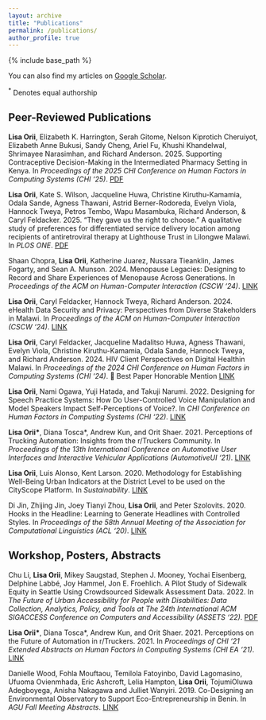 ```yaml
---
layout: archive
title: "Publications"
permalink: /publications/
author_profile: true
---
```


{% include base_path %}

You can also find my articles on [Google Scholar](https://scholar.google.com/citations?user=qEfndNsAAAAJ&hl=en&oi=sra).

<sup>*</sup> Denotes equal authorship
## Peer-Reviewed Publications

**Lisa Orii**, Elizabeth K. Harrington, Serah Gitome, Nelson Kiprotich Cheruiyot, Elizabeth Anne Bukusi, Sandy Cheng, Ariel Fu, Khushi Khandelwal, Shrimayee Narasimhan, and Richard Anderson. 2025. Supporting Contraceptive Decision-Making in the Intermediated Pharmacy Setting in Kenya. In *Proceedings of the 2025 CHI Conference on Human Factors in Computing Systems (CHI ‘25)*. [PDF](https://dl.acm.org/doi/10.1145/3706598.3713508)

**Lisa Orii**, Kate S. Wilson, Jacqueline Huwa, Christine Kiruthu-Kamamia, Odala Sande, Agness Thawani, Astrid Berner-Rodoreda, Evelyn Viola, Hannock Tweya, Petros Tembo, Wapu Masambuka, Richard Anderson, & Caryl Feldacker. 2025. “They gave us the right to choose.” A qualitative study of preferences for differentiated service delivery location among recipients of antiretroviral therapy at Lighthouse Trust in Lilongwe Malawi. In *PLOS ONE*. [PDF](https://doi.org/10.1371/journal.pone.0296531)

Shaan Chopra, **Lisa Orii**, Katherine Juarez, Nussara Tieanklin, James Fogarty, and Sean A. Munson. 2024. Menopause Legacies: Designing to Record and Share Experiences of Menopause Across Generations. In *Proceedings of the ACM on Human-Computer Interaction (CSCW ‘24)*. [LINK](https://dl.acm.org/doi/10.1145/3686975)

**Lisa Orii**, Caryl Feldacker, Hannock Tweya, Richard Anderson. 2024. eHealth Data Security and Privacy: Perspectives from Diverse Stakeholders in Malawi. In *Proceedings of the ACM on Human-Computer Interaction (CSCW ‘24)*. [LINK](https://dl.acm.org/doi/10.1145/3637323)

**Lisa Orii**, Caryl Feldacker, Jacqueline Madalitso Huwa, Agness Thawani, Evelyn Viola, Christine Kiruthu-Kamamia, Odala Sande, Hannock Tweya, and Richard Anderson. 2024. HIV Client Perspectives on Digital Healthin Malawi. In *Proceedings of the 2024 CHI Conference on Human Factors in Computing Systems (CHI ‘24)*. 🏅 Best Paper Honorable Mention [LINK](https://dl.acm.org/doi/10.1145/3613904.3642245)

**Lisa Orii**, Nami Ogawa, Yuji Hatada, and Takuji Narumi. 2022. Designing for Speech Practice Systems: How Do User-Controlled Voice Manipulation and Model Speakers Impact Self-Perceptions of Voice?. In *CHI Conference on Human Factors in Computing Systems (CHI ‘22)*. [LINK](https://dl.acm.org/doi/10.1145/3491102.3502093)

**Lisa Orii\***, Diana Tosca\*, Andrew Kun, and Orit Shaer. 2021. Perceptions of Trucking Automation: Insights from the r/Truckers Community. In *Proceedings of the 13th International Conference on Automotive User Interfaces and Interactive Vehicular Applications (AutomotiveUI ‘21)*. [LINK](https://dl.acm.org/doi/10.1145/3409118.3475154)

**Lisa Orii**, Luis Alonso, Kent Larson. 2020. Methodology for Establishing Well-Being Urban Indicators at the District Level to be used on the CityScope Platform. In *Sustainability*. [LINK](https://www.mdpi.com/2071-1050/12/22/9458)

Di Jin, Zhijing Jin, Joey Tianyi Zhou, **Lisa Orii**, and Peter Szolovits. 2020. Hooks in the Headline: Learning to Generate Headlines with Controlled Styles. In *Proceedings of the 58th Annual Meeting of the Association for Computational Linguistics (ACL ‘20)*. [LINK](https://aclanthology.org/2020.acl-main.456/)

## Workshop, Posters, Abstracts

Chu Li, **Lisa Orii**, Mikey Saugstad, Stephen J. Mooney, Yochai Eisenberg, Delphine Labbé, Joy Hammel, Jon E. Froehlich. A Pilot Study of Sidewalk Equity in Seattle Using Crowdsourced Sidewalk Assessment Data. 2022. In *The Future of Urban Accessibility for People with Disabilities: Data Collection, Analytics, Policy, and Tools at The 24th International ACM SIGACCESS Conference on Computers and Accessibility (ASSETS ‘22)*. [PDF](https://makeabilitylab.cs.washington.edu/media/publications/Li_APilotStudyOfSidewalkEquityInSeattleUsingCrowdsourcedSidewalkAssessmentData_URBANACCESS2022.pdf)

**Lisa Orii\***, Diana Tosca\*, Andrew Kun, and Orit Shaer. 2021. Perceptions on the Future of Automation in r/Truckers. 2021. In *Proceedings of CHI ‘21 Extended Abstracts on Human Factors in Computing Systems (CHI EA ‘21)*. [LINK](https://dl.acm.org/doi/pdf/10.1145/3411763.3451637)

Danielle Wood, Fohla Mouftaou, Temilola Fatoyinbo, David Lagomasino, Ufuoma Ovienmhada, Eric Ashcroft, Lelia Hampton, **Lisa Orii**, TojumiOluwa Adegboyega, Anisha Nakagawa and Julliet Wanyiri. 2019. Co-Designing an Environmental Observatory to Support Eco-Entrepreneurship in Benin. In *AGU Fall Meeting Abstracts*. [LINK](https://agu.confex.com/agu/fm19/meetingapp.cgi/Paper/516235)
